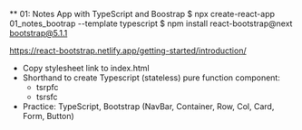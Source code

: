 ** 01: Notes App with TypeScript and Boostrap
$ npx create-react-app 01_notes_bootrap --template typescript
$ npm install react-bootstrap@next bootstrap@5.1.1

https://react-bootstrap.netlify.app/getting-started/introduction/
+ Copy stylesheet link to index.html
+ Shorthand to create Typescript (stateless) pure function component: 
  - tsrpfc
  - tsrsfc
+ Practice: TypeScript, Bootstrap (NavBar, Container, Row, Col, Card, Form, Button)

